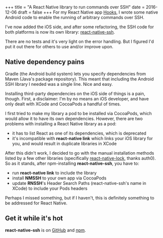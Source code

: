 +++
title = "A React Native library to run commands over SSH"
date = 2016-12-06
draft = false
+++
For my React Native app [Hooks](/hooks/), I wrote some native Android code to enable
the running of arbitrary commands over SSH.

I've now added the iOS side, and after some refactoring, the SSH code for both platforms is now its
own library: [react-native-ssh](https://github.com/azlyth/react-native-ssh).

There are no tests and it's very light on the error handling. But I figured I'd put it out there
for others to use and/or improve upon.

## Native dependency pains

Gradle (the Android build system) lets you specify dependencies from Maven (Java's package
repository). This meant that including the Android SSH library I needed was a single line. Nice and
easy.

Installing third-party dependencies on the iOS side of things is a pain, though. First, a
disclaimer: I'm by no means an iOS developer, and have only dealt with XCode and CocoaPods a
handful of times.

I first tried to make my library a pod to be installed via CocoaPods, which would allow it to have
its own dependencies. However, there are two problems with installing a React Native library as a
pod:

- it has to list React as one of its dependencies, which is deprecated
- it's incompatible with **react-native link** which links your iOS library for you, and would result
in duplicate libraries in XCode

After this didn't work, I decided to go with the manual installation methods listed by a few other
libraries (specifically [react-native-lock](https://github.com/auth0/react-native-lock), thanks
auth0). So as it stands, after npm-installing **react-native-ssh**, you have to:

- run **react-native link** to include the library
- install **NMSSH** to your own app via CocoaPods
- update **RNSSH**'s Header Search Paths (react-native-ssh's name in XCode) to include your Pods
headers

Perhaps I missed something, but if I haven't, this is definitely something to be addressed for
React Native.

## Get it while it's hot

**react-native-ssh** is on [GitHub](https://github.com/azlyth/react-native-ssh) and
[npm](https://www.npmjs.com/package/react-native-ssh).
